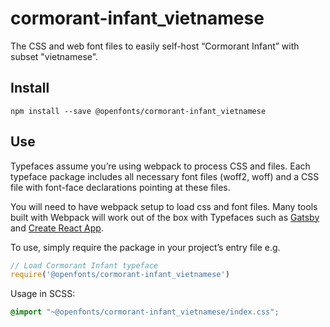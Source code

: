 
# cormorant-infant_vietnamese

The CSS and web font files to easily self-host “Cormorant Infant” with subset "vietnamese".

## Install

`npm install --save @openfonts/cormorant-infant_vietnamese`

## Use

Typefaces assume you’re using webpack to process CSS and files. Each typeface
package includes all necessary font files (woff2, woff) and a CSS file with
font-face declarations pointing at these files.

You will need to have webpack setup to load css and font files. Many tools built
with Webpack will work out of the box with Typefaces such as [Gatsby](https://github.com/gatsbyjs/gatsby)
and [Create React App](https://github.com/facebookincubator/create-react-app).

To use, simply require the package in your project’s entry file e.g.

```javascript
// Load Cormorant Infant typeface
require('@openfonts/cormorant-infant_vietnamese')
```

Usage in SCSS:
```scss
@import "~@openfonts/cormorant-infant_vietnamese/index.css";
```
